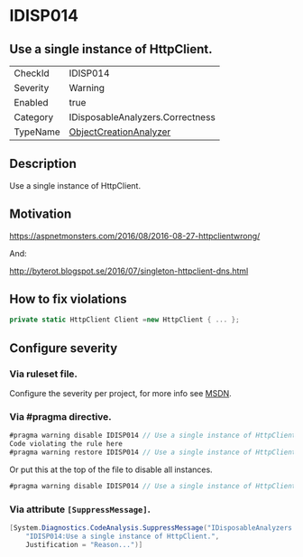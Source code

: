 # IDISP014
## Use a single instance of HttpClient.

<!-- start generated table -->
<table>
<tr>
  <td>CheckId</td>
  <td>IDISP014</td>
</tr>
<tr>
  <td>Severity</td>
  <td>Warning</td>
</tr>
<tr>
  <td>Enabled</td>
  <td>true</td>
</tr>
<tr>
  <td>Category</td>
  <td>IDisposableAnalyzers.Correctness</td>
</tr>
<tr>
  <td>TypeName</td>
  <td><a href="https://github.com/DotNetAnalyzers/IDisposableAnalyzers/blob/master/IDisposableAnalyzers.Analyzers/NodeAnalyzers/ObjectCreationAnalyzer.cs">ObjectCreationAnalyzer</a></td>
</tr>
</table>
<!-- end generated table -->

## Description

Use a single instance of HttpClient.

## Motivation

https://aspnetmonsters.com/2016/08/2016-08-27-httpclientwrong/

And:

http://byterot.blogspot.se/2016/07/singleton-httpclient-dns.html

## How to fix violations

```cs
private static HttpClient Client =new HttpClient { ... };
```

<!-- start generated config severity -->
## Configure severity

### Via ruleset file.

Configure the severity per project, for more info see [MSDN](https://msdn.microsoft.com/en-us/library/dd264949.aspx).

### Via #pragma directive.
```C#
#pragma warning disable IDISP014 // Use a single instance of HttpClient.
Code violating the rule here
#pragma warning restore IDISP014 // Use a single instance of HttpClient.
```

Or put this at the top of the file to disable all instances.
```C#
#pragma warning disable IDISP014 // Use a single instance of HttpClient.
```

### Via attribute `[SuppressMessage]`.

```C#
[System.Diagnostics.CodeAnalysis.SuppressMessage("IDisposableAnalyzers.Correctness", 
    "IDISP014:Use a single instance of HttpClient.", 
    Justification = "Reason...")]
```
<!-- end generated config severity -->
